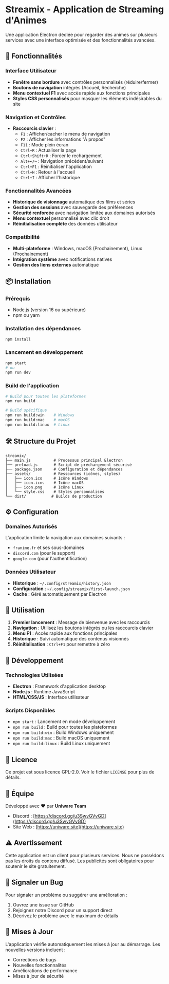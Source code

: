 # Streamix - Application de Streaming d'Animes

Une application Electron dédiée pour regarder des animes sur plusieurs services avec une interface optimisée et des fonctionnalités avancées.

## 🚀 Fonctionnalités

### Interface Utilisateur
- **Fenêtre sans bordure** avec contrôles personnalisés (réduire/fermer)
- **Boutons de navigation** intégrés (Accueil, Recherche)
- **Menu contextuel F1** avec accès rapide aux fonctions principales
- **Styles CSS personnalisés** pour masquer les éléments indésirables du site

### Navigation et Contrôles
- **Raccourcis clavier** :
  - `F1` : Afficher/cacher le menu de navigation
  - `F2` : Afficher les informations "À propos"
  - `F11` : Mode plein écran
  - `Ctrl+R` : Actualiser la page
  - `Ctrl+Shift+R` : Forcer le rechargement
  - `Alt+←/→` : Navigation précédent/suivant
  - `Ctrl+F1` : Réinitialiser l'application
  - `Ctrl+H` : Retour à l'accueil
  - `Ctrl+I` : Afficher l'historique

### Fonctionnalités Avancées
- **Historique de visionnage** automatique des films et séries
- **Gestion des sessions** avec sauvegarde des préférences
- **Sécurité renforcée** avec navigation limitée aux domaines autorisés
- **Menu contextuel** personnalisé avec clic droit
- **Réinitialisation complète** des données utilisateur

### Compatibilité
- **Multi-plateforme** : Windows, macOS (Prochainement), Linux (Prochainement)
- **Intégration système** avec notifications natives
- **Gestion des liens externes** automatique

## 📦 Installation

### Prérequis
- Node.js (version 16 ou supérieure)
- npm ou yarn

### Installation des dépendances
```bash
npm install
```

### Lancement en développement
```bash
npm start
# ou
npm run dev
```

### Build de l'application
```bash
# Build pour toutes les plateformes
npm run build

# Build spécifique
npm run build:win    # Windows
npm run build:mac    # macOS
npm run build:linux  # Linux
```

## 🛠️ Structure du Projet

```
streamix/
├── main.js          # Processus principal Electron
├── preload.js       # Script de préchargement sécurisé
├── package.json     # Configuration et dépendances
├── assets/          # Ressources (icônes, styles)
│   ├── icon.ico     # Icône Windows
│   ├── icon.icns    # Icône macOS
│   ├── icon.png     # Icône Linux
│   └── style.css    # Styles personnalisés
└── dist/           # Builds de production
```

## ⚙️ Configuration

### Domaines Autorisés
L'application limite la navigation aux domaines suivants :
- `franime.fr` et ses sous-domaines
- `discord.com` (pour le support)
- `google.com` (pour l'authentification)

### Données Utilisateur
- **Historique** : `~/.config/streamix/history.json`
- **Configuration** : `~/.config/streamix/first-launch.json`
- **Cache** : Géré automatiquement par Electron

## 🎯 Utilisation

1. **Premier lancement** : Message de bienvenue avec les raccourcis
2. **Navigation** : Utilisez les boutons intégrés ou les raccourcis clavier
3. **Menu F1** : Accès rapide aux fonctions principales
4. **Historique** : Suivi automatique des contenus visionnés
5. **Réinitialisation** : `Ctrl+F1` pour remettre à zéro

## 🔧 Développement

### Technologies Utilisées
- **Electron** : Framework d'application desktop
- **Node.js** : Runtime JavaScript
- **HTML/CSS/JS** : Interface utilisateur

### Scripts Disponibles
- `npm start` : Lancement en mode développement
- `npm run build` : Build pour toutes les plateformes
- `npm run build:win` : Build Windows uniquement
- `npm run build:mac` : Build macOS uniquement
- `npm run build:linux` : Build Linux uniquement

## 📝 Licence

Ce projet est sous licence GPL-2.0. Voir le fichier `LICENSE` pour plus de détails.

## 👥 Équipe

Développé avec ❤️ par **Uniware Team**

- Discord : [https://discord.gg/u3SwvGVvGD](https://discord.gg/u3SwvGVvGD)
- Site Web : [https://uniware.site](https://uniware.site)

## ⚠️ Avertissement

Cette application est un client pour plusieurs services. Nous ne possédons pas les droits du contenu diffusé. Les publicités sont obligatoires pour soutenir le site gratuitement.

## 🐛 Signaler un Bug

Pour signaler un problème ou suggérer une amélioration :
1. Ouvrez une issue sur GitHub
2. Rejoignez notre Discord pour un support direct
3. Décrivez le problème avec le maximum de détails

## 🔄 Mises à Jour

L'application vérifie automatiquement les mises à jour au démarrage. Les nouvelles versions incluent :
- Corrections de bugs
- Nouvelles fonctionnalités
- Améliorations de performance
- Mises à jour de sécurité

